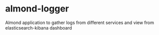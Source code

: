 # almond-logger
Almond application to gather logs from different services and view from elasticsearch-kibana dashboard
